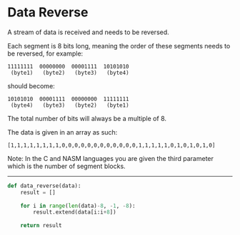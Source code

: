 # Data Reverse

A stream of data is received and needs to be reversed.

Each segment is 8 bits long, meaning the order of these segments needs to be reversed, for example:

```
11111111  00000000  00001111  10101010
 (byte1)   (byte2)   (byte3)   (byte4)
```
should become:

```
10101010  00001111  00000000  11111111
 (byte4)   (byte3)   (byte2)   (byte1)
```
The total number of bits will always be a multiple of 8.

The data is given in an array as such:

```
[1,1,1,1,1,1,1,1,0,0,0,0,0,0,0,0,0,0,0,0,1,1,1,1,1,0,1,0,1,0,1,0]
```
Note: In the C and NASM languages you are given the third parameter which is the number of segment blocks.

---

```py
def data_reverse(data):
    result = []
    
    for i in range(len(data)-8, -1, -8):
        result.extend(data[i:i+8])
    
    return result
```

